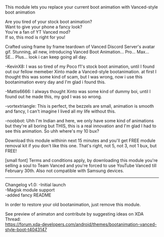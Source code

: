 This module lets you replace your current boot animation with Vanced-style boot animation

Are you tired of your stock boot animation?  
Want to give your phone a fancy look?  
You're a fan of YT Vanced mod?  
If so, this mod is right for you!  

Crafted using frame by frame teardown of Vanced Discord Server's avatar gif. Stunning,
all new, introducing Vanced Boot Animation... Pro... Max... SE... Plus... look i can
keep going all day.

-KevinX8: I was so tired of my Poco f1's stock boot animation, until I found out our fellow memeber
Xinto made a Vanced-style bootanimation. at first I thought this was some kind of scam, but I was
wrong, now i use this bootanimation every day and I'm glad i found this.

-Mattis6666: I always thought Xinto was some kind of dummy boi, until I found out he made this, my
god I was so wrong.

-vortextriangle: This is perfect, the bezzels are small, animation is smooth and fancy, I can't
imagine I lived all my life without this.

-noobbot: Uhh I'm Indian and here, we only have some kind of animations but they're all boring but
THIS, this is a real innovation and I'm glad I had to see this animation. So uhh where's my 10 bux?

Download this module withinin next 15 minutes and you'll get FREE module removal kit if you don't like
this one. That's right, not 5, not 3, not 1 bux, but FREE!

[small font] Terms and conditions apply, by downloading this module you're selling a soul to Team Vanced
and you're forced to use YouTube Vanced till February 30th. Also not compatible with Samsung devices.

--------------------------------------------------------------------------------------------------------

Changelog v1.0:
-Initial launch  
-Magisk module support  
-added fancy README  

In order to restore your old bootanimation, just remove this module.

See preview of animaton and contribute by suggesting ideas on XDA Thread:  
https://forum.xda-developers.com/android/themes/bootanimation-vanced-style-boot-t4043147
